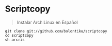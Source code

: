 # Scriptcopy

> Instalar Arch Linux en Español
```
git clone git://github.com/bolontiku/scriptcopy
cd scriptcopy
sh arcris
```
